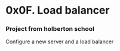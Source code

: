# 0x0F. Load balancer

### Project from holberton school

Configure a new server and a load balancer
